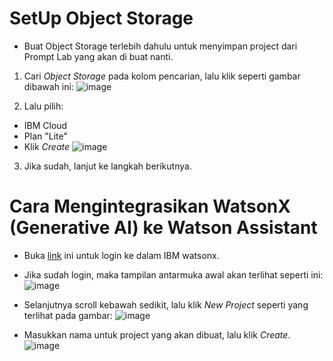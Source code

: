 # SetUp Object Storage
* Buat Object Storage terlebih dahulu untuk menyimpan project dari Prompt Lab yang akan di buat nanti.
1. Cari _Object Storage_ pada kolom pencarian, lalu klik seperti gambar dibawah ini:
   ![image](https://github.com/mslthn/Pembuatan-ViTu-Chatbot-dengan-Generative-AI-WatsonX-dan-Watson-Assistant/assets/145754405/c936c2de-51ac-4ce6-b873-a644af31a51b)

2. Lalu pilih:
  * IBM Cloud
  * Plan "Lite"
  * Klik _Create_
    ![image](https://github.com/mslthn/Pembuatan-ViTu-Chatbot-dengan-Generative-AI-WatsonX-dan-Watson-Assistant/assets/145754405/aa3c8e15-cb67-4f40-95fd-f67140393339)

3. Jika sudah, lanjut ke langkah berikutnya.

# Cara Mengintegrasikan WatsonX (Generative AI) ke Watson Assistant
* Buka [link](https://dataplatform.cloud.ibm.com/wx/home?context=wx) ini untuk login ke dalam IBM watsonx.
* Jika sudah login, maka tampilan antarmuka awal akan terlihat seperti ini:
  ![image](https://github.com/mslthn/Pembuatan-ViTu-Chatbot-dengan-Generative-AI-WatsonX-dan-Watson-Assistant/assets/145754405/863fc79d-ccc8-401d-86fa-879d12795c98)

* Selanjutnya scroll kebawah sedikit, lalu klik _New Project_ seperti yang terlihat pada gambar:
  ![image](https://github.com/mslthn/Pembuatan-ViTu-Chatbot-dengan-Generative-AI-WatsonX-dan-Watson-Assistant/assets/145754405/70debf61-ade0-41ea-9a87-4d6b7b238c5a)

* Masukkan nama untuk project yang akan dibuat, lalu klik _Create_.
  ![image](https://github.com/mslthn/Pembuatan-ViTu-Chatbot-dengan-Generative-AI-WatsonX-dan-Watson-Assistant/assets/145754405/af28571c-7c95-4eba-af44-d98329e5b1c1)



